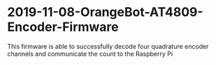 # 2019-11-08-OrangeBot-AT4809-Encoder-Firmware
This firmware is able to successfully decode four quadrature encoder channels and communicate the count to the Raspberry Pi
